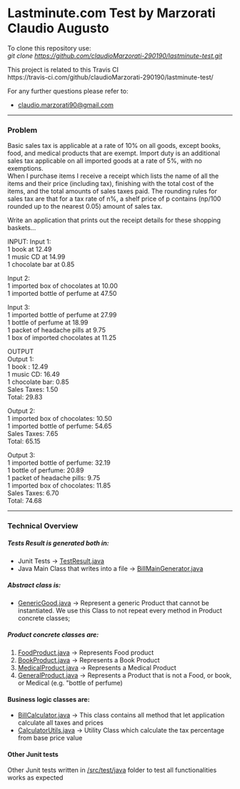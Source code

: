 # Lastminute.com Test by Marzorati Claudio Augusto

To clone this repository use:<br>
<i>git clone https://github.com/claudioMarzorati-290190/lastminute-test.git </i>
<p>
This project is related to this Travis CI
<br>
https://travis-ci.com/github/claudioMarzorati-290190/lastminute-test/
</p>

For any further questions please refer to:<br>
* claudio.marzorati90@gmail.com

<hr/>
<h3>Problem</h3>
Basic sales tax is applicable at a rate of 10% on all goods, except books, food, and medical
products that are exempt. Import duty is an additional sales tax applicable on all imported goods
at a rate of 5%, with no exemptions.<br>
When I purchase items I receive a receipt which lists the name of all the items and their price
(including tax), finishing with the total cost of the items, and the total amounts of sales taxes
paid. The rounding rules for sales tax are that for a tax rate of n%, a shelf price of p contains
(np/100 rounded up to the nearest 0.05) amount of sales tax.<p>
Write an application that prints out the receipt details for these shopping baskets...</p><p>
INPUT:
Input 1:<br>
1 book at 12.49<br>
1 music CD at 14.99<br>
1 chocolate bar at 0.85<br>
</p>
<p>
Input 2:<br>
1 imported box of chocolates at 10.00<br>
1 imported bottle of perfume at 47.50<br>
</p>
<p>
Input 3:<br>
1 imported bottle of perfume at 27.99<br>
1 bottle of perfume at 18.99<br>
1 packet of headache pills at 9.75<br>
1 box of imported chocolates at 11.25
</p>
<p>
OUTPUT<br>
Output 1:<br>
1 book : 12.49<br>
1 music CD: 16.49<br>
1 chocolate bar: 0.85<br>
Sales Taxes: 1.50<br>
Total: 29.83
</p>
<p>
Output 2:<br>
1 imported box of chocolates: 10.50<br>
1 imported bottle of perfume: 54.65<br>
Sales Taxes: 7.65<br>
Total: 65.15
</p>
<p>
Output 3:<br>
1 imported bottle of perfume: 32.19<br>
1 bottle of perfume: 20.89<br>
1 packet of headache pills: 9.75<br>
1 imported box of chocolates: 11.85<br>
Sales Taxes: 6.70<br>
Total: 74.68

<hr/>
<h3>Technical Overview</h3>

##### Tests Result is generated both in: 
* Junit Tests -> [TestResult.java](https://github.com/claudioMarzorati-290190/lastminute-test/blob/main/src/test/java/testresult/TestResult.java)
* Java Main Class that writes into a file -> [BillMainGenerator.java](https://github.com/claudioMarzorati-290190/lastminute-test/blob/main/src/main/java/main/BillMainGenerator.java)

#####  Abstract class is:
* [GenericGood.java](https://github.com/claudioMarzorati-290190/lastminute-test/blob/main/src/main/java/abs/GenericGood.java) -> Represent a generic Product that cannot be instantiated. We use this Class to not repeat every method in
Product concrete classes;

#####  Product concrete classes are:
1. [FoodProduct.java](https://github.com/claudioMarzorati-290190/lastminute-test/blob/main/src/main/java/model/FoodProduct.java) -> Represents Food product
2. [BookProduct.java](https://github.com/claudioMarzorati-290190/lastminute-test/blob/main/src/main/java/model/BookProduct.java) -> Represents a Book Product
3. [MedicalProduct.java](https://github.com/claudioMarzorati-290190/lastminute-test/blob/main/src/main/java/model/MedicalProduct.java) -> Represents a Medical Product
4. [GeneralProduct.java](https://github.com/claudioMarzorati-290190/lastminute-test/blob/main/src/main/java/model/GeneralProduct.java) -> Represents a Product that is not a Food, or book, or Medical (e.g. "bottle of perfume)

#### Business logic classes are:
* [BillCalculator.java](https://github.com/claudioMarzorati-290190/lastminute-test/blob/main/src/main/java/impl/BillCalculator.java) -> This class contains all method that let application calculate all taxes and prices
* [CalculatorUtils.java](https://github.com/claudioMarzorati-290190/lastminute-test/blob/main/src/main/java/utils/CalculatorUtils.java) -> Utility Class which calculate the tax percentage from base price value

#### Other Junit tests
Other Junit tests written in [/src/test/java](https://github.com/claudioMarzorati-290190/lastminute-test/blob/main/src/test/java) folder to test all functionalities works as expected

